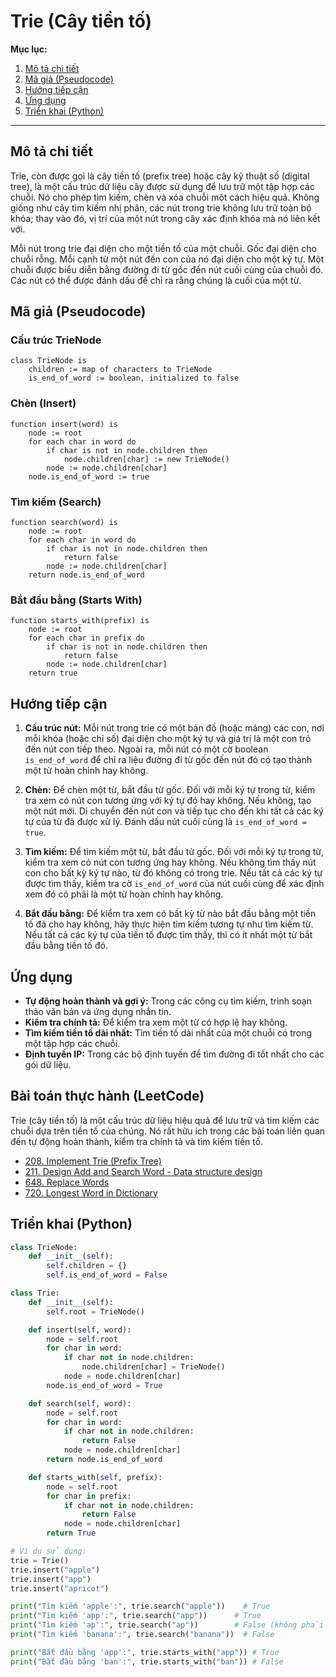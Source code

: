 
# Trie (Cây tiền tố)

**Mục lục:**

1.  [Mô tả chi tiết](#mô-tả-chi-tiết)
2.  [Mã giả (Pseudocode)](#mã-giả-pseudocode)
3.  [Hướng tiếp cận](#hướng-tiếp-cận)
4.  [Ứng dụng](#ứng-dụng)
5.  [Triển khai (Python)](#triển-khai-python)

---

## Mô tả chi tiết

Trie, còn được gọi là cây tiền tố (prefix tree) hoặc cây kỹ thuật số (digital tree), là một cấu trúc dữ liệu cây được sử dụng để lưu trữ một tập hợp các chuỗi. Nó cho phép tìm kiếm, chèn và xóa chuỗi một cách hiệu quả. Không giống như cây tìm kiếm nhị phân, các nút trong trie không lưu trữ toàn bộ khóa; thay vào đó, vị trí của một nút trong cây xác định khóa mà nó liên kết với.

Mỗi nút trong trie đại diện cho một tiền tố của một chuỗi. Gốc đại diện cho chuỗi rỗng. Mỗi cạnh từ một nút đến con của nó đại diện cho một ký tự. Một chuỗi được biểu diễn bằng đường đi từ gốc đến nút cuối cùng của chuỗi đó. Các nút có thể được đánh dấu để chỉ ra rằng chúng là cuối của một từ.

## Mã giả (Pseudocode)

### Cấu trúc TrieNode

```
class TrieNode is
    children := map of characters to TrieNode
    is_end_of_word := boolean, initialized to false
```

### Chèn (Insert)

```
function insert(word) is
    node := root
    for each char in word do
        if char is not in node.children then
            node.children[char] := new TrieNode()
        node := node.children[char]
    node.is_end_of_word := true
```

### Tìm kiếm (Search)

```
function search(word) is
    node := root
    for each char in word do
        if char is not in node.children then
            return false
        node := node.children[char]
    return node.is_end_of_word
```

### Bắt đầu bằng (Starts With)

```
function starts_with(prefix) is
    node := root
    for each char in prefix do
        if char is not in node.children then
            return false
        node := node.children[char]
    return true
```

## Hướng tiếp cận

1.  **Cấu trúc nút:** Mỗi nút trong trie có một bản đồ (hoặc mảng) các con, nơi mỗi khóa (hoặc chỉ số) đại diện cho một ký tự và giá trị là một con trỏ đến nút con tiếp theo. Ngoài ra, mỗi nút có một cờ boolean `is_end_of_word` để chỉ ra liệu đường đi từ gốc đến nút đó có tạo thành một từ hoàn chỉnh hay không.

2.  **Chèn:** Để chèn một từ, bắt đầu từ gốc. Đối với mỗi ký tự trong từ, kiểm tra xem có nút con tương ứng với ký tự đó hay không. Nếu không, tạo một nút mới. Di chuyển đến nút con và tiếp tục cho đến khi tất cả các ký tự của từ đã được xử lý. Đánh dấu nút cuối cùng là `is_end_of_word = true`.

3.  **Tìm kiếm:** Để tìm kiếm một từ, bắt đầu từ gốc. Đối với mỗi ký tự trong từ, kiểm tra xem có nút con tương ứng hay không. Nếu không tìm thấy nút con cho bất kỳ ký tự nào, từ đó không có trong trie. Nếu tất cả các ký tự được tìm thấy, kiểm tra cờ `is_end_of_word` của nút cuối cùng để xác định xem đó có phải là một từ hoàn chỉnh hay không.

4.  **Bắt đầu bằng:** Để kiểm tra xem có bất kỳ từ nào bắt đầu bằng một tiền tố đã cho hay không, hãy thực hiện tìm kiếm tương tự như tìm kiếm từ. Nếu tất cả các ký tự của tiền tố được tìm thấy, thì có ít nhất một từ bắt đầu bằng tiền tố đó.

## Ứng dụng

*   **Tự động hoàn thành và gợi ý:** Trong các công cụ tìm kiếm, trình soạn thảo văn bản và ứng dụng nhắn tin.
*   **Kiểm tra chính tả:** Để kiểm tra xem một từ có hợp lệ hay không.
*   **Tìm kiếm tiền tố dài nhất:** Tìm tiền tố dài nhất của một chuỗi có trong một tập hợp các chuỗi.
*   **Định tuyến IP:** Trong các bộ định tuyến để tìm đường đi tốt nhất cho các gói dữ liệu.

## Bài toán thực hành (LeetCode)

Trie (cây tiền tố) là một cấu trúc dữ liệu hiệu quả để lưu trữ và tìm kiếm các chuỗi dựa trên tiền tố của chúng. Nó rất hữu ích trong các bài toán liên quan đến tự động hoàn thành, kiểm tra chính tả và tìm kiếm tiền tố.

*   [208. Implement Trie (Prefix Tree)](https://leetcode.com/problems/implement-trie-prefix-tree/)
*   [211. Design Add and Search Word - Data structure design](https://leetcode.com/problems/design-add-and-search-words-data-structure/)
*   [648. Replace Words](https://leetcode.com/problems/replace-words/)
*   [720. Longest Word in Dictionary](https://leetcode.com/problems/longest-word-in-dictionary/)

## Triển khai (Python)

```python
class TrieNode:
    def __init__(self):
        self.children = {}
        self.is_end_of_word = False

class Trie:
    def __init__(self):
        self.root = TrieNode()

    def insert(self, word):
        node = self.root
        for char in word:
            if char not in node.children:
                node.children[char] = TrieNode()
            node = node.children[char]
        node.is_end_of_word = True

    def search(self, word):
        node = self.root
        for char in word:
            if char not in node.children:
                return False
            node = node.children[char]
        return node.is_end_of_word

    def starts_with(self, prefix):
        node = self.root
        for char in prefix:
            if char not in node.children:
                return False
            node = node.children[char]
        return True

# Ví dụ sử dụng:
trie = Trie()
trie.insert("apple")
trie.insert("app")
trie.insert("apricot")

print("Tìm kiếm 'apple':", trie.search("apple"))    # True
print("Tìm kiếm 'app':", trie.search("app"))      # True
print("Tìm kiếm 'ap':", trie.search("ap"))        # False (không phải là từ hoàn chỉnh)
print("Tìm kiếm 'banana':", trie.search("banana"))  # False

print("Bắt đầu bằng 'app':", trie.starts_with("app")) # True
print("Bắt đầu bằng 'ban':", trie.starts_with("ban")) # False
```
